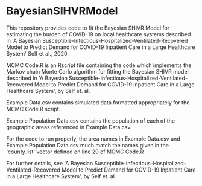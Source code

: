 # BayesianSIHVRModel
This repository provides code to fit the Bayesian SHIVR Model for estimating the burden of COVID-19 on local healthcare systems described in 'A Bayesian Susceptible-Infectious-Hospitalized-Ventilated-Recovered Model to Predict Demand for COVID-19 Inpatient Care in a Large Healthcare System' Self et al., 2020.

MCMC Code.R is an Rscript file containing the code which implements the Markov chain Monte Carlo algorithm for fitting the Bayesian SHIVR model described in 'A Bayesian Susceptible-Infectious-Hospitalized-Ventilated-Recovered Model to Predict Demand for COVID-19 Inpatient Care in a Large Healthcare System', by Self et. al.

Example Data.csv contains simulated data formatted appropriately for the MCMC Code.R script.

Example Population Data.csv contains the population of each of the geographic areas referenced in Example Data.csv.

For the code to run properly, the area names in Example Data.csv and Example Population Data.csv much match the names given in the 'county.list' vector defined on line 29 of MCMC Code.R

For further details, see 'A Bayesian Susceptible-Infectious-Hospitalized-Ventilated-Recovered Model to Predict Demand for COVID-19 Inpatient Care in a Large Healthcare System', by Self et. al.
